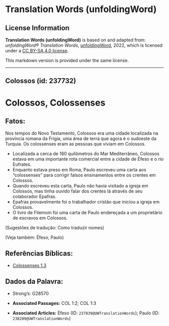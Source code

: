 # Translation Words (unfoldingWord)

## License Information

**Translation Words (unfoldingWord)** is based on and adapted from: _unfoldingWord® Translation Words_, [unfoldingWord](https://unfoldingword.org/utw), 2022, which is licensed under a [CC BY-SA 4.0 license](https://creativecommons.org/licenses/by-sa/4.0/legalcode.en).

This markdown version is provided under the same license.



--------------------------------

## Colossos (id: 237732)

Colossos, Colossenses
=====================

Fatos:
------

Nos tempos do Novo Testamento, Colossos era uma cidade localizada na província romana da Frígia, uma área de terra que agora é o sudoeste da Turquia. Os colossenses eram as pessoas que viviam em Colossos.

* Localizada a cerca de 160 quilômetros do Mar Mediterrâneo, Colossos estava em uma importante rota comercial entre a cidade de Éfeso e o rio Eufrates.
* Enquanto estava preso em Roma, Paulo escreveu uma carta aos “colossenses” para corrigir falsos ensinamentos entre os crentes em Colossos.
* Quando escreveu esta carta, Paulo não havia visitado a igreja em Colossos, mas tinha ouvido falar dos crentes lá através de seu colaborador Epafras.
* Epafras provavelmente foi o trabalhador cristão que iniciou a igreja em Colossos.
* O livro de Filemom foi uma carta de Paulo endereçada a um proprietário de escravos em Colossos.

(Sugestões de tradução: Como traduzir nomes)

(Veja também: Éfeso, Paulo)

Referências Bíblicas:
---------------------

* [Colossenses 1\.3](https://ref.ly/Col1:3)

Dados da Palavra:
-----------------

* Strong’s: G28570

* **Associated Passages:** COL 1:2; COL 1:3
* **Associated Articles:** Éfeso (ID: `237839@UWTranslationWords`); Paulo (ID: `238209@UWTranslationWords`)

